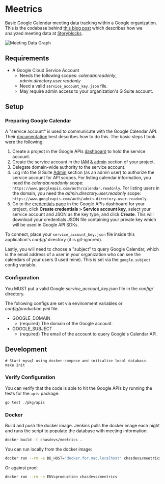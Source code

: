 # Meetrics

Basic Google Calendar meeting data tracking within a Google organization. This is the codebase behind [this blog post](https://engineering.videoblocks.com/analyzing-meeting-metrics-using-the-google-calendar-api-3c76c9f8ffea) which describes how we analyzed meeting data at [Storyblocks](https://www.storyblocks.com).

![Meeting Data Graph](https://miro.medium.com/max/3868/1*K1mHm1dBwsQGCvs9A1xs6A.png)

## Requirements

- A Google Cloud Service Account 
    - Needs the following scopes: _calendar.readonly_, _admin.directory.user.readonly_
    - Need a valid `service_account_key.json` file.
    - May require admin access to your organization's G Suite account.

## Setup

### Preparing Google Calendar

A "service account" is used to communicate with the Google Calendar API. Their [documentation](https://developers.google.com/identity/protocols/OAuth2ServiceAccount) best describes how to do this. The basic steps I took were the following:

1. Create a project in the Google APIs [dashboard](https://console.developers.google.com/apis/dashboard) to hold the service account.
1. Create the service account in the [IAM & admin](https://console.developers.google.com/iam-admin/serviceaccounts) section of your project.
1. Delegate domain-wide authority to the service account.
1. Log into the G Suite [Admin](http://admin.google.com/) section (as an admin user) to authorize the service account for API scopes. For listing calendar information, you need the _calendar.readonly_ scope: `https://www.googleapis.com/auth/calendar.readonly`. For listing users in the domain, you need the _admin.directory.user.readonly_ scope: `https://www.googleapis.com/auth/admin.directory.user.readonly`.
1. Go to the [credentials page](https://console.developers.google.com/apis/credentials) in the Google APIs dashboard for your project, click **Create credentials > Service account key**, select your service account and JSON as the key type, and click **Create**. This will download your credentials JSON file containing your private key which will be used in Google API SDKs.

To connect, place your `service_account_key.json` file inside this application's _config/_ directory (it is git-ignored).

Lastly, you will need to choose a "subject" to query Google Calendar, which is the email address of a user in your organization who can see the calendars of your users (I used mine). This is set via the `google.subject` config variable.

### Configuration

You MUST put a valid Google _service_account_key.json_ file in the _config/_ directory.

The following configs are set via environment variables or _config/production.yml_ file.

- GOOGLE_DOMAIN
    - (required) The domain of the Google account. 
- GOOGLE_SUBJECT 
    - (required) The email of the account to query Google's Calendar API.

## Development

```
# Start mysql using docker-compose and initialize local database.
make init
```

### Verify Configuration

You can verify that the code is able to hit the Google APIs by running the tests for the `apis` package.
```
go test ./pkg/apis
```

### Docker

Build and push the docker image. Jenkins pulls the docker image each night and runs the script to populate the database with meeting information.

```bash
docker build -t chasdevs/meetrics .
```

You can run locally from the docker image:

```bash
docker run --rm -e DB_HOST="docker.for.mac.localhost" chasdevs/meetrics
```

Or against prod:
```bash
docker run --rm -e ENV=production chasdevs/meetrics
```